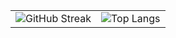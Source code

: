 <!--[Eyob's GitHub Stats](https://github-readme-stats-five-kappa-43.vercel.app/api?username=eyobonline&hide=commits,contribs&show_icons=true&theme=transparent)-->
<table>
  <tr>
    <td>
      <img src="https://streak-stats.demolab.com?user=eyobonline&theme=github-dark&cache_bust=202510082312" alt="GitHub Streak"/>
    </td>
    <td>
      <img src="https://github-readme-stats-five-kappa-43.vercel.app/api/top-langs/?username=eyobonline&layout=compact&hide=blade,cmake&langs_count=8&theme=transparent&cache_bust=202510082312" alt="Top Langs"/>
    </td>
  </tr>
</table>
